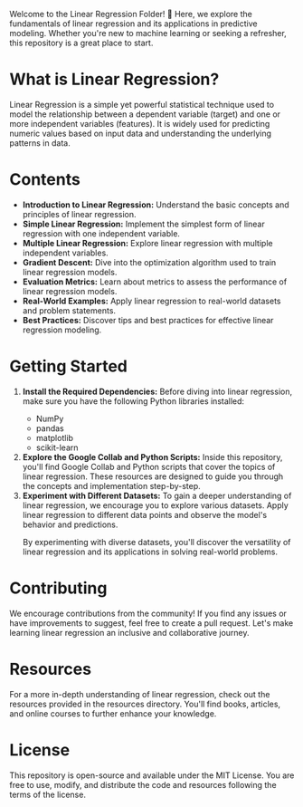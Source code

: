 Welcome to the Linear Regression Folder! 🚀 Here, we explore the fundamentals of linear regression and its applications in predictive modeling. Whether you're new to machine learning or seeking a refresher, this repository is a great place to start.

# What is Linear Regression?
Linear Regression is a simple yet powerful statistical technique used to model the relationship between a dependent variable (target) and one or more independent variables (features). It is widely used for predicting numeric values based on input data and understanding the underlying patterns in data.

# Contents
<ul>
    <li><strong>Introduction to Linear Regression:</strong> Understand the basic concepts and principles of linear
      regression.</li>
    <li><strong>Simple Linear Regression:</strong> Implement the simplest form of linear regression with one independent
      variable.</li>
    <li><strong>Multiple Linear Regression:</strong> Explore linear regression with multiple independent variables.</li>
    <li><strong>Gradient Descent:</strong> Dive into the optimization algorithm used to train linear regression
      models.</li>
    <li><strong>Evaluation Metrics:</strong> Learn about metrics to assess the performance of linear regression
      models.</li>
    <li><strong>Real-World Examples:</strong> Apply linear regression to real-world datasets and problem statements.</li>
    <li><strong>Best Practices:</strong> Discover tips and best practices for effective linear regression modeling.</li>
  </ul>


# Getting Started
<ol>
    <li><strong>Install the Required Dependencies:</strong> Before diving into linear regression, make sure you have the
      following Python libraries installed:</li>
    <ul>
      <li>NumPy</li>
      <li>pandas</li>
      <li>matplotlib</li>
      <li>scikit-learn</li>
    </ul>
    <li><strong>Explore the Google Collab and Python Scripts:</strong> Inside this repository, you'll find Google Collab and
      Python scripts that cover the topics of linear regression. These resources are designed to guide you through the
      concepts and implementation step-by-step.</li>
    <li><strong>Experiment with Different Datasets:</strong> To gain a deeper understanding of linear regression, we encourage
      you to explore various datasets. Apply linear regression to different data points and observe the model's behavior
      and predictions.</li>
    <p>By experimenting with diverse datasets, you'll discover the versatility of linear regression and its applications in
      solving real-world problems.</p>
  </ol>

# Contributing
We encourage contributions from the community! If you find any issues or have improvements to suggest, feel free to create a pull request. Let's make learning linear regression an inclusive and collaborative journey.

# Resources
For a more in-depth understanding of linear regression, check out the resources provided in the resources directory. You'll find books, articles, and online courses to further enhance your knowledge.

# License
This repository is open-source and available under the MIT License. You are free to use, modify, and distribute the code and resources following the terms of the license.

